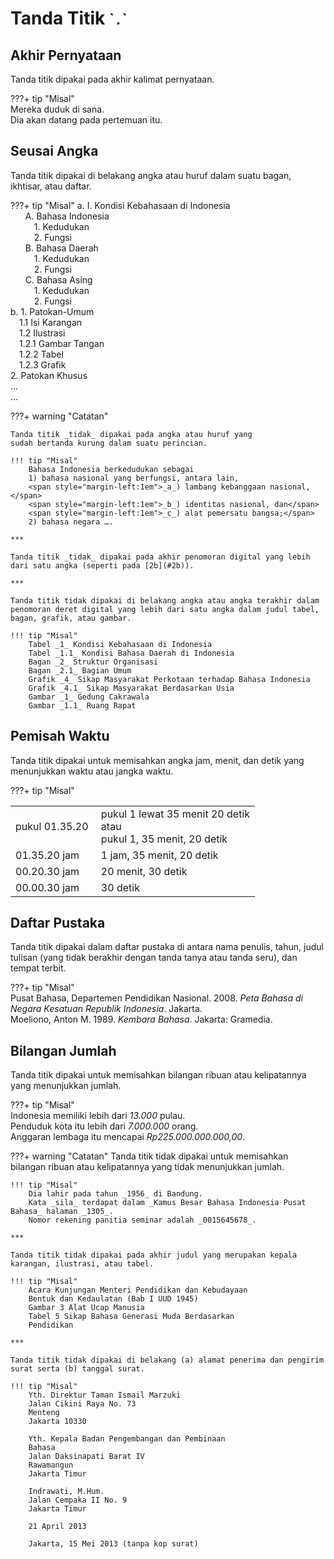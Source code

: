 # Tanda Titik <small>\``.`\`</small>

## Akhir Pernyataan

Tanda titik dipakai pada akhir kalimat pernyataan.

???+ tip "Misal"  
    Mereka duduk di sana.  
    Dia akan datang pada pertemuan itu.

## Seusai Angka

Tanda titik dipakai di belakang angka atau huruf dalam suatu bagan, ikhtisar, atau daftar.

???+ tip "Misal"
    a. I. Kondisi Kebahasaan di Indonesia  
    <span style="margin-left:1.7em">A. Bahasa Indonesia</span>  
    <span style="margin-left:2.7em">1\. Kedudukan</span>  
    <span style="margin-left:2.7em">2\. Fungsi</span>  
    <span style="margin-left:1.7em">B. Bahasa Daerah</span>  
    <span style="margin-left:2.7em">1\. Kedudukan</span>  
    <span style="margin-left:2.7em">2\. Fungsi</span>  
    <span style="margin-left:1.7em">C. Bahasa Asing</span>  
    <span style="margin-left:2.7em">1\. Kedudukan</span>  
    <span style="margin-left:2.7em">2\. Fungsi</span>  
    <a name="2b">b.</a> 1. Patokan-Umum  
    <span style="margin-left:1em">1.1 Isi Karangan</span>  
    <span style="margin-left:1em">1.2 Ilustrasi</span>  
    <span style="margin-left:1em">1.2.1 Gambar Tangan</span>  
    <span style="margin-left:1em">1.2.2 Tabel</span>  
    <span style="margin-left:1em">1.2.3 Grafik</span>  
    2\. Patokan Khusus  
    ...  
    ...

???+ warning "Catatan"

    Tanda titik _tidak_ dipakai pada angka atau huruf yang
    sudah bertanda kurung dalam suatu perincian.

    !!! tip "Misal"  
        Bahasa Indonesia berkedudukan sebagai  
        1) bahasa nasional yang berfungsi, antara lain,  
        <span style="margin-left:1em">_a_) lambang kebanggaan nasional,</span>  
        <span style="margin-left:1em">_b_) identitas nasional, dan</span>  
        <span style="margin-left:1em">_c_) alat pemersatu bangsa;</span>  
        2) bahasa negara ….

    ***

    Tanda titik _tidak_ dipakai pada akhir penomoran digital yang lebih dari satu angka (seperti pada [2b](#2b)).

    ***

    Tanda titik tidak dipakai di belakang angka atau angka terakhir dalam penomoran deret digital yang lebih dari satu angka dalam judul tabel, bagan, grafik, atau gambar.

    !!! tip "Misal"  
        Tabel _1_ Kondisi Kebahasaan di Indonesia  
        Tabel _1.1_ Kondisi Bahasa Daerah di Indonesia  
        Bagan _2_ Struktur Organisasi  
        Bagan _2.1_ Bagian Umum  
        Grafik _4_ Sikap Masyarakat Perkotaan terhadap Bahasa Indonesia  
        Grafik _4.1_ Sikap Masyarakat Berdasarkan Usia  
        Gambar _1_ Gedung Cakrawala  
        Gambar _1.1_ Ruang Rapat

## Pemisah Waktu

Tanda titik dipakai untuk memisahkan angka jam, menit, dan detik yang menunjukkan waktu atau jangka waktu.

???+ tip "Misal"
    <table>
      <colgroup>
        <col width="35%">
        <col width="65%">
      </colgroup>
      <tr>
        <td>pukul 01.35.20</td>
        <td>pukul 1 lewat 35 menit 20 detik <br>atau<br> pukul 1, 35 menit, 20 detik</td>
      </tr>
      <tr>
        <td>01.35.20 jam</td>
        <td>1 jam, 35 menit, 20 detik</td>
      </tr>
      <tr>
        <td>00.20.30 jam</td>
        <td>20 menit, 30 detik</td>
      </tr>
      <tr>
        <td>00.00.30 jam</td>
        <td>30 detik</td>
      </tr>
    </table>

## Daftar Pustaka

Tanda titik dipakai dalam daftar pustaka di antara nama penulis, tahun, judul tulisan (yang tidak berakhir dengan tanda tanya atau tanda seru), dan tempat terbit.

???+ tip "Misal"  
    Pusat Bahasa, Departemen Pendidikan Nasional. 2008.
    _Peta Bahasa di Negara Kesatuan Republik Indonesia_.
    Jakarta.  
    Moeliono, Anton M. 1989. _Kembara Bahasa_. Jakarta:
    Gramedia.

## Bilangan Jumlah

Tanda titik dipakai untuk memisahkan bilangan ribuan atau kelipatannya yang menunjukkan jumlah.

???+ tip "Misal"  
    Indonesia memiliki lebih dari _13.000_ pulau.  
    Penduduk kota itu lebih dari _7.000.000_ orang.  
    Anggaran lembaga itu mencapai _Rp225.000.000.000,00_.

???+ warning "Catatan"
    Tanda titik tidak dipakai untuk memisahkan bilangan ribuan atau kelipatannya yang tidak menunjukkan jumlah.

    !!! tip "Misal"  
        Dia lahir pada tahun _1956_ di Bandung.  
        Kata _sila_ terdapat dalam _Kamus Besar Bahasa Indonesia Pusat Bahasa_ halaman _1305_.  
        Nomor rekening panitia seminar adalah _0015645678_.

    ***

    Tanda titik tidak dipakai pada akhir judul yang merupakan kepala karangan, ilustrasi, atau tabel.

    !!! tip "Misal"  
        Acara Kunjungan Menteri Pendidikan dan Kebudayaan  
        Bentuk dan Kedaulatan (Bab I UUD 1945)  
        Gambar 3 Alat Ucap Manusia  
        Tabel 5 Sikap Bahasa Generasi Muda Berdasarkan
        Pendidikan

    ***

    Tanda titik tidak dipakai di belakang (a) alamat penerima dan pengirim surat serta (b) tanggal surat.

    !!! tip "Misal"  
        Yth. Direktur Taman Ismail Marzuki  
        Jalan Cikini Raya No. 73  
        Menteng  
        Jakarta 10330

        Yth. Kepala Badan Pengembangan dan Pembinaan
        Bahasa  
        Jalan Daksinapati Barat IV  
        Rawamangun  
        Jakarta Timur

        Indrawati, M.Hum.  
        Jalan Cempaka II No. 9  
        Jakarta Timur

        21 April 2013

        Jakarta, 15 Mei 2013 (tanpa kop surat)


